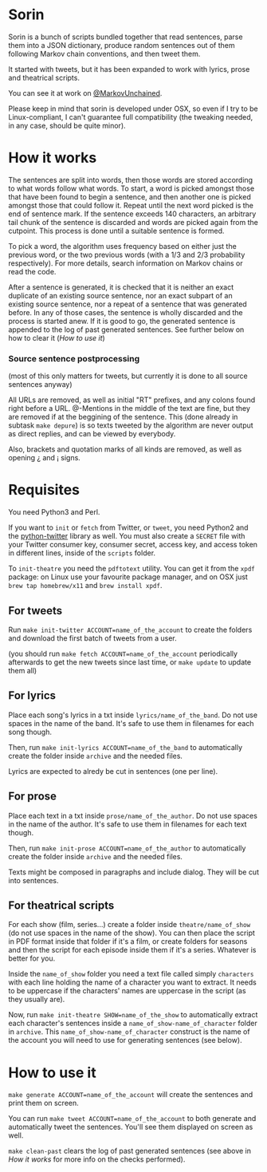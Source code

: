 Sorin
=====

Sorin is a bunch of scripts bundled together that read sentences, parse them into a JSON dictionary, produce random sentences out of them following Markov chain conventions, and then tweet them.

It started with tweets, but it has been expanded to work with lyrics, prose and theatrical scripts.

You can see it at work on [@MarkovUnchained](http://twitter.com/MarkovUnchained).

Please keep in mind that sorin is developed under OSX, so even if I try to be Linux-compliant, I can't guarantee full compatibility (the tweaking needed, in any case, should be quite minor).


How it works
=====

The sentences are split into words, then those words are stored according to what words follow what words. To start, a word is picked amongst those that have been found to begin a sentence, and then another one is picked amongst those that could follow it. Repeat until the next word picked is the end of sentence mark. If the sentence exceeds 140 characters, an arbitrary tail chunk of the sentence is discarded and words are picked again from the cutpoint. This process is done until a suitable sentence is formed.

To pick a word, the algorithm uses frequency based on either just the previous word, or the two previous words (with a 1/3 and 2/3 probability respectively). For more details, search information on Markov chains or read the code.

After a sentence is generated, it is checked that it is neither an exact duplicate of an existing source sentence, nor an exact subpart of an existing source sentence, nor a repeat of a sentence that was generated before. In any of those cases, the sentence is wholly discarded and the process is started anew. If it is good to go, the generated sentence is appended to the log of past generated sentences. See further below on how to clear it (*How to use it*)


### Source sentence postprocessing

(most of this only matters for tweets, but currently it is done to all source sentences anyway)

All URLs are removed, as well as initial "RT" prefixes, and any colons found right before a URL. @-Mentions in the middle of the text are fine, but they are removed if at the beggining of the sentence. This (done already in subtask `make depure`) is so texts tweeted by the algorithm are never output as direct replies, and can be viewed by everybody.

Also, brackets and quotation marks of all kinds are removed, as well as opening ¿ and ¡ signs.


Requisites
=====

You need Python3 and Perl.

If you want to `init` or `fetch` from Twitter, or `tweet`, you need Python2 and the [python-twitter](https://github.com/bear/python-twitter) library as well. You must also create a `SECRET` file with your Twitter consumer key, consumer secret, access key, and access token in different lines, inside of the `scripts` folder.

To `init-theatre` you need the `pdftotext` utility. You can get it from the `xpdf` package: on Linux use your favourite package manager, and on OSX just `brew tap homebrew/x11` and `brew install xpdf`.


For tweets
----------

Run `make init-twitter ACCOUNT=name_of_the_account` to create the folders and download the first batch of tweets from a user.

(you should run `make fetch ACCOUNT=name_of_the_account` periodically afterwards to get the new tweets since last time, or `make update` to update them all)


For lyrics
----------

Place each song's lyrics in a txt inside `lyrics/name_of_the_band`. Do not use spaces in the name of the band. It's safe to use them in filenames for each song though.

Then, run `make init-lyrics ACCOUNT=name_of_the_band` to automatically create the folder inside `archive` and the needed files.

Lyrics are expected to alredy be cut in sentences (one per line).


For prose
----------

Place each text in a txt inside `prose/name_of_the_author`. Do not use spaces in the name of the author. It's safe to use them in filenames for each text though.

Then, run `make init-prose ACCOUNT=name_of_the_author` to automatically create the folder inside `archive` and the needed files.

Texts might be composed in paragraphs and include dialog. They will be cut into sentences.


For theatrical scripts
-------------

For each show (film, series...) create a folder inside `theatre/name_of_show` (do not use spaces in the name of the show). You can then place the script in PDF format inside that folder if it's a film, or create folders for seasons and then the script for each episode inside them if it's a series. Whatever is better for you.

Inside the `name_of_show` folder you need a text file called simply `characters` with each line holding the name of a character you want to extract. It needs to be uppercase if the characters' names are uppercase in the script (as they usually are).

Now, run `make init-theatre SHOW=name_of_the_show` to automatically extract each character's sentences inside a `name_of_show-name_of_character` folder in `archive`. This `name_of_show-name_of_character` construct is the name of the account you will need to use for generating sentences (see below).


How to use it
======

`make generate ACCOUNT=name_of_the_account` will create the sentences and print them on screen.

You can run `make tweet ACCOUNT=name_of_the_account` to both generate and automatically tweet the sentences. You'll see them displayed on screen as well.

`make clean-past` clears the log of past generated sentences (see above in *How it works* for more info on the checks performed).
